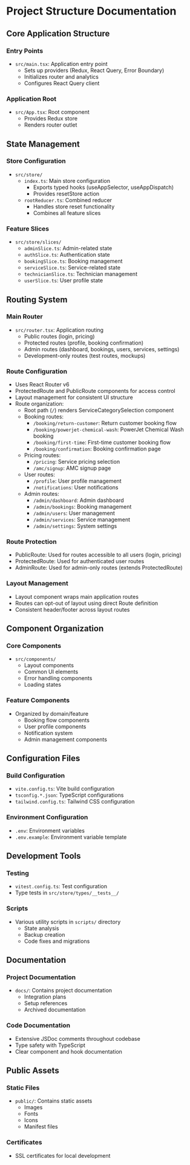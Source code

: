 # Project Structure Documentation

## Core Application Structure

### Entry Points
- `src/main.tsx`: Application entry point
  - Sets up providers (Redux, React Query, Error Boundary)
  - Initializes router and analytics
  - Configures React Query client

### Application Root
- `src/App.tsx`: Root component
  - Provides Redux store
  - Renders router outlet

## State Management

### Store Configuration
- `src/store/`
  - `index.ts`: Main store configuration
    - Exports typed hooks (useAppSelector, useAppDispatch)
    - Provides resetStore action
  - `rootReducer.ts`: Combined reducer
    - Handles store reset functionality
    - Combines all feature slices

### Feature Slices
- `src/store/slices/`
  - `adminSlice.ts`: Admin-related state
  - `authSlice.ts`: Authentication state
  - `bookingSlice.ts`: Booking management
  - `serviceSlice.ts`: Service-related state
  - `technicianSlice.ts`: Technician management
  - `userSlice.ts`: User profile state

## Routing System

### Main Router
- `src/router.tsx`: Application routing
  - Public routes (login, pricing)
  - Protected routes (profile, booking confirmation)
  - Admin routes (dashboard, bookings, users, services, settings)
  - Development-only routes (test routes, mockups)

### Route Configuration
- Uses React Router v6
- ProtectedRoute and PublicRoute components for access control
- Layout management for consistent UI structure
- Route organization:
  - Root path (`/`) renders ServiceCategorySelection component
  - Booking routes:
    - `/booking/return-customer`: Return customer booking flow
    - `/booking/powerjet-chemical-wash`: PowerJet Chemical Wash booking
    - `/booking/first-time`: First-time customer booking flow
    - `/booking/confirmation`: Booking confirmation page
  - Pricing routes:
    - `/pricing`: Service pricing selection
    - `/amc/signup`: AMC signup page
  - User routes:
    - `/profile`: User profile management
    - `/notifications`: User notifications
  - Admin routes:
    - `/admin/dashboard`: Admin dashboard
    - `/admin/bookings`: Booking management
    - `/admin/users`: User management
    - `/admin/services`: Service management
    - `/admin/settings`: System settings

### Route Protection
- PublicRoute: Used for routes accessible to all users (login, pricing)
- ProtectedRoute: Used for authenticated user routes
- AdminRoute: Used for admin-only routes (extends ProtectedRoute)

### Layout Management
- Layout component wraps main application routes
- Routes can opt-out of layout using direct Route definition
- Consistent header/footer across layout routes

## Component Organization

### Core Components
- `src/components/`
  - Layout components
  - Common UI elements
  - Error handling components
  - Loading states

### Feature Components
- Organized by domain/feature
  - Booking flow components
  - User profile components
  - Notification system
  - Admin management components

## Configuration Files

### Build Configuration
- `vite.config.ts`: Vite build configuration
- `tsconfig.*.json`: TypeScript configurations
- `tailwind.config.ts`: Tailwind CSS configuration

### Environment Configuration
- `.env`: Environment variables
- `.env.example`: Environment variable template

## Development Tools

### Testing
- `vitest.config.ts`: Test configuration
- Type tests in `src/store/types/__tests__/`

### Scripts
- Various utility scripts in `scripts/` directory
  - State analysis
  - Backup creation
  - Code fixes and migrations

## Documentation

### Project Documentation
- `docs/`: Contains project documentation
  - Integration plans
  - Setup references
  - Archived documentation

### Code Documentation
- Extensive JSDoc comments throughout codebase
- Type safety with TypeScript
- Clear component and hook documentation

## Public Assets

### Static Files
- `public/`: Contains static assets
  - Images
  - Fonts
  - Icons
  - Manifest files

### Certificates
- SSL certificates for local development
